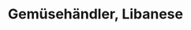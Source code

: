 ---
title: "Gemüsehändler, Libanese"
url: /winsen-luhe/gemuesehaendler-libanese/
shop: Gemüse & Obst
---